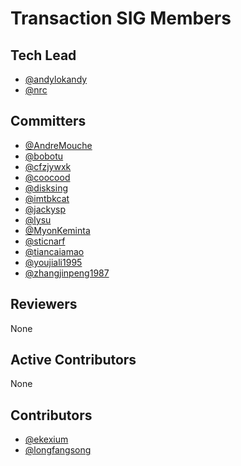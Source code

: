 # Transaction SIG Members

## Tech Lead

- [@andylokandy](https://github.com/andylokandy)
- [@nrc](https://github.com/nrc)

## Committers

- [@AndreMouche](https://github.com/AndreMouche)
- [@bobotu](https://github.com/bobotu)
- [@cfzjywxk](https://github.com/cfzjywxk)
- [@coocood](https://github.com/coocood)
- [@disksing](https://github.com/disksing)
- [@imtbkcat](https://github.com/imtbkcat)
- [@jackysp](https://github.com/jackysp)
- [@lysu](https://github.com/lysu)
- [@MyonKeminta](https://github.com/MyonKeminta)
- [@sticnarf](https://github.com/sticnarf)
- [@tiancaiamao](https://github.com/tiancaiamao)
- [@youjiali1995](https://github.com/youjiali1995)
- [@zhangjinpeng1987](https://github.com/zhangjinpeng1987)

## Reviewers

None

## Active Contributors

None

## Contributors

- [@ekexium](https://github.com/ekexium)
- [@longfangsong](https://github.com/longfangsong)
